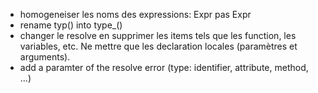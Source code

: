 - homogeneiser les noms des expressions: Expr pas Expr
- rename typ() into type_()
- changer le resolve en supprimer les items tels que les function, les variables, etc. Ne mettre que les declaration locales (paramètres et arguments).
- add a paramter of the resolve error (type: identifier, attribute, method, ...)